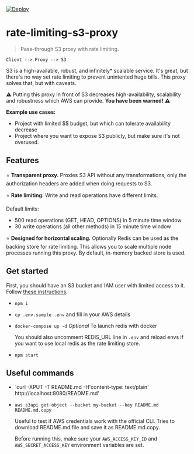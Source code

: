 [![Deploy](https://www.herokucdn.com/deploy/button.svg)](https://heroku.com/deploy?template=https://github.com/kimmobrunfeldt/rate-limiting-s3-proxy)

# rate-limiting-s3-proxy

> Pass-through S3 proxy with rate limiting.

```
Client --> Proxy --> S3
```

S3 is a high-available, robust, and infinitely* scalable service. It's great, but there's no way set
rate limiting to prevent unintented huge bills. This proxy solves that, but with
caveats.

⚠️ Putting this proxy in front of S3 decreases high-availability, scalability and robustness
which AWS can provide. **You have been warned!** ⚠️

**Example use cases:**

* Project with limited $$ budget, but which can tolerate availability decrease
* Project where you want to expose S3 publicly, but make sure it's not overused.


## Features

⭐️ **Transparent proxy.** Proxies S3 API without any transformations, only the authorization headers are added when doing requests to S3.

⭐️ **Rate limiting.** Write and read operations have different limits.

Default limits:
* 500 read operations (GET, HEAD, OPTIONS) in 5 minute time window
* 30 write operations (all other methods) in 15 minute time window

⭐️ **Designed for horizontal scaling.** Optionally Redis can be used as the backing store for rate limiting. This allows you to scale multiple node processes running this proxy. By default, in-memory backed store is used.


## Get started

First, you should have an S3 bucket and IAM user with limited access to it. Follow [these instructions](https://github.com/kimmobrunfeldt/howto-everything/blob/master/limited-s3-user-policy.md).

* `npm i`
* `cp .env.sample .env` and fill in your AWS details
* `docker-compose up -d` *Optional* To launch redis with docker

    You should also uncomment REDIS_URL line in `.env` and reload envs if you want to
    use local redis as the rate limiting store.

* `npm start`


## Useful commands

* `curl -XPUT -T README.md -H'content-type: text/plain' http://localhost:8080/README.md'
* `aws s3api get-object --bucket my-bucket --key README.md README.md.copy`

    Useful to test if AWS credentials work with the official CLI. Tries to download README.md file and save it as README.md.copy.

    Before running this, make sure your `AWS_ACCESS_KEY_ID` and `AWS_SECRET_ACCESS_KEY`
    environment variables are set.
